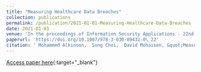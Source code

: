 ```yaml
---
title: "Measuring Healthcare Data Breaches"
collection: publications
permalink: /publication/2021-01-01-Measuring-Healthcare-Data-Breaches
date: 2021-01-01
venue: 'In the proceedings of Information Security Applications - 22nd International Conference, WISA 2021, Jeju Island, South Korea, August 11-13, 2021, Revised Selected Papers'
paperurl: 'https://doi.org/10.1007/978-3-030-89432-0\_22'
citation: ' Mohammed Alkinoon,  Sung Choi,  David Mohaisen, &quot;Measuring Healthcare Data Breaches.&quot; In the proceedings of Information Security Applications - 22nd International Conference, WISA 2021, Jeju Island, South Korea, August 11-13, 2021, Revised Selected Papers, 2021.'
---
```

[Access paper here](https://doi.org/10.1007/978-3-030-89432-0\_22){:target="_blank"}
